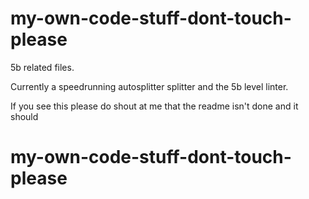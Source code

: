 # my-own-code-stuff-dont-touch-please
5b related files.

Currently a speedrunning autosplitter splitter and the 5b level linter.

If you see this please do shout at me that the readme isn't done and it should
# my-own-code-stuff-dont-touch-please
